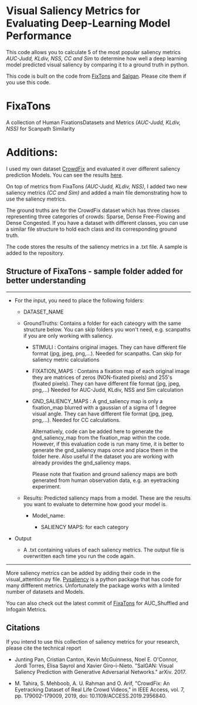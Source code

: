 # Visual Saliency Metrics for Evaluating Deep-Learning Model Performance

This code allows you to calculate 5 of the most popular saliency metrics *AUC-Judd, KLdiv, NSS, CC and Sim* to determine how well a deep learning model predicted visual saliency by comparing it to a ground truth in python. 

This code is built on the code from [FixTons](https://github.com/dariozanca/FixaTons) and [Salgan](https://github.com/imatge-upc/salgan). Please cite them if you use this code.

# FixaTons
A collection of Human FixationsDatasets and Metrics *(AUC-Judd, KLdiv, NSS)* for Scanpath Similarity

 
# Additions:

I used my own dataset [CrowdFix](https://github.com/MemoonaTahira/CrowdFix) and evaluated it over different saliency prediction Models. You can see the results [here](https://ieeexplore.ieee.org/document/8918032).

On top of metrics from FixaTons *(AUC-Judd, KLdiv, NSS)*, I added two new saliency metrics *(CC and Sim)* and added a main file demonstrating how to use the saliency metrics.

The ground truths are for the CrowdFix dataset which has three classes representing three categories of crowds: Sparse, Dense Free-Flowing and Dense Congested. If you have a dataset with different classes, you can use a similar file structure to hold each class and its corresponding ground truth.

The code stores the results of the saliency metrics in a .txt file. A sample is added to the repository. 

## Structure of FixaTons - sample folder added for better understanding
________________________________________________________________________________

- For the input, you need to place the following folders:

    - DATASET_NAME
        
     - GroundTruths:  Contains a folder for each cateogry with the same structure below. You can skip folders you won't need, e.g. scanpaths if you are only working with saliency. 
  
         - STIMULI : Contains original images.
                  They can have different file format (jpg, jpeg, png,...). Needed for scanpaths. Can skip for saliency metric calculations
                  
         - FIXATION_MAPS : Contains a fixation map of each original image
            they are matrices of zeros (NON-fixated pixels) and 255's (fixated
            pixels). They can have different file format (jpg, jpeg, png,...)
            Needed for AUC-Judd, KLdiv, NSS and Sim calculation

         - GND_SALIENCY_MAPS : A gnd_saliency map is only a fixation_map blurred with a gaussian of a sigma of 1 degree visual angle. 
            They can have different file format (jpg, jpeg, png,...). Needed for CC calculations. 
            
            Alternatively,
            code can be added here to generate the gnd_saliency_map from the fixation_map within the code. However,
            if this evaluation code is run many time, it is better to generate the gnd_saliency maps once and place them in the folder here.
            Also useful if the dataset you are working with already provides the gnd_saliency maps.
            
            
            Please note that fixation and ground saliency maps are both generated from human observation data, e.g. an eyetracking experiment.

       
     - Results: Predicted saliency maps from a model. These are the results you want to evaluate to determine how good your model is.
         
          - Model_name:
            
              - SALIENCY MAPS: for each category
            
            
- Output
    - A .txt containing values of each saliency metrics. The output file is overwritten each time you run the code again. 
          

_______________________________________________________________________________

More saliency metrics can be added by adding their code in the visual_attention.py file. [Pysaliency](https://github.com/matthias-k/pysaliency) is a python package that has code for many diffferent metrics. Unfortunately the package works with a limited number of datasets and Models. 

You can also check out the latest commit of [FixaTons](https://github.com/dariozanca/FixaTons) for AUC_Shuffled and Infogain Metrics. 

## Citations
If you intend to use this collection of saliency metrics for your research, please cite the technical report


- Junting Pan, Cristian Canton, Kevin McGuinness, Noel E. O'Connor, Jordi Torres, Elisa Sayrol and Xavier Giro-i-Nieto. "SalGAN: Visual Saliency Prediction with Generative Adversarial Networks." arXiv. 2017.

- M. Tahira, S. Mehboob, A. U. Rahman and O. Arif, "CrowdFix: An Eyetracking Dataset of Real Life Crowd Videos," in IEEE Access, vol. 7, pp. 179002-179009, 2019, doi: 10.1109/ACCESS.2019.2956840.



 
